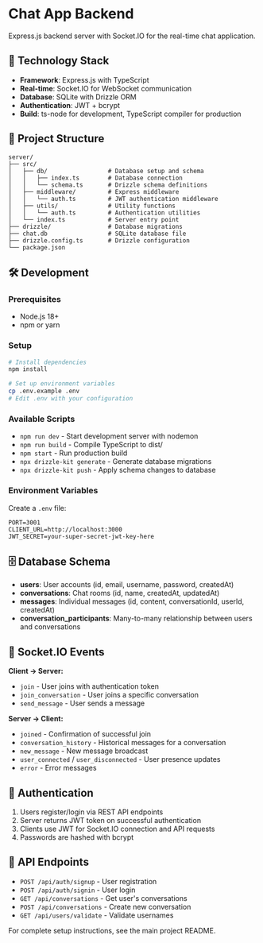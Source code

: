 # Chat App Backend

Express.js backend server with Socket.IO for the real-time chat application.

## 🚀 Technology Stack

- **Framework**: Express.js with TypeScript
- **Real-time**: Socket.IO for WebSocket communication
- **Database**: SQLite with Drizzle ORM
- **Authentication**: JWT + bcrypt
- **Build**: ts-node for development, TypeScript compiler for production

## 📁 Project Structure

```
server/
├── src/
│   ├── db/                 # Database setup and schema
│   │   ├── index.ts        # Database connection
│   │   └── schema.ts       # Drizzle schema definitions
│   ├── middleware/         # Express middleware
│   │   └── auth.ts         # JWT authentication middleware
│   ├── utils/              # Utility functions
│   │   └── auth.ts         # Authentication utilities
│   └── index.ts            # Server entry point
├── drizzle/                # Database migrations
├── chat.db                 # SQLite database file
├── drizzle.config.ts       # Drizzle configuration
└── package.json
```

## 🛠️ Development

### Prerequisites

- Node.js 18+
- npm or yarn

### Setup

```bash
# Install dependencies
npm install

# Set up environment variables
cp .env.example .env
# Edit .env with your configuration
```

### Available Scripts

- `npm run dev` - Start development server with nodemon
- `npm run build` - Compile TypeScript to dist/
- `npm start` - Run production build
- `npx drizzle-kit generate` - Generate database migrations  
- `npx drizzle-kit push` - Apply schema changes to database

### Environment Variables

Create a `.env` file:

```env
PORT=3001
CLIENT_URL=http://localhost:3000
JWT_SECRET=your-super-secret-jwt-key-here
```

## 🗄️ Database Schema

- **users**: User accounts (id, email, username, password, createdAt)
- **conversations**: Chat rooms (id, name, createdAt, updatedAt)
- **messages**: Individual messages (id, content, conversationId, userId, createdAt)
- **conversation_participants**: Many-to-many relationship between users and conversations

## 🔌 Socket.IO Events

**Client → Server:**
- `join` - User joins with authentication token
- `join_conversation` - User joins a specific conversation
- `send_message` - User sends a message

**Server → Client:**
- `joined` - Confirmation of successful join
- `conversation_history` - Historical messages for a conversation
- `new_message` - New message broadcast
- `user_connected` / `user_disconnected` - User presence updates
- `error` - Error messages

## 🔐 Authentication

1. Users register/login via REST API endpoints
2. Server returns JWT token on successful authentication
3. Clients use JWT for Socket.IO connection and API requests
4. Passwords are hashed with bcrypt

## 📡 API Endpoints

- `POST /api/auth/signup` - User registration
- `POST /api/auth/signin` - User login
- `GET /api/conversations` - Get user's conversations
- `POST /api/conversations` - Create new conversation
- `GET /api/users/validate` - Validate usernames

For complete setup instructions, see the main project README.